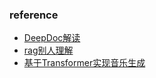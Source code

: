 


### reference
* [DeepDoc解读](https://cloud.tencent.com/developer/article/2406911)
* [rag别人理解](https://wiki.eryajf.net/pages/75e1bc/#rag-%E7%9A%84%E6%9E%B6%E6%9E%84)
* [基于Transformer实现音乐生成](https://blog.csdn.net/LOVEmy134611/article/details/138142967)
